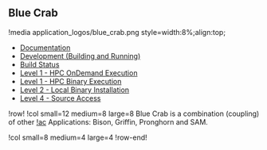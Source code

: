 ## Blue Crab

!media application_logos/blue_crab.png style=width:8%;align:top;

- [Documentation](https://bluecrab-dev.hpcondemand.inl.gov)
- [Development (Building and Running)](ncrc/applications/ncrc_develop_bluecrab.md)
- [Build Status](https://civet.inl.gov/repo/882/)
- [Level 1 - HPC OnDemand Execution](ncrc/applications/ncrc_ondemand_bluecrab.md)
- [Level 1 - HPC Binary Execution](ncrc/applications/ncrc_hpc_bluecrab.md)
- [Level 2 - Local Binary Installation](ncrc/applications/ncrc_conda_bluecrab.md)
- [Level 4 - Source Access](ncrc/applications/ncrc_level4_bluecrab.md)

!row!
!col small=12 medium=8 large=8
Blue Crab is a combination (coupling) of other [!ac](NCRC) Applications: Bison, Griffin, Pronghorn and SAM.

!col small=8 medium=4 large=4
!row-end!
